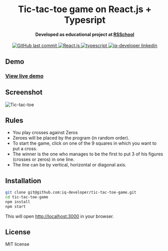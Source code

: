 
<h1 align="center">Tic-tac-toe game on React.js + Typesript</h1>

<h4 align="center">Developed as educational project at <a href='https://rs.school/js/' target='_blank'>RSSchool</a></h4>

<p align="center">
<a href="https://github.com/iq-developer/tic-tac-toe-game/commits/main" target='_blank'>
<img alt="GitHub last commit" src="https://img.shields.io/github/last-commit/iq-developer/tic-tac-toe-game">
</a>
<a href="https://reactjs.org/" target='_blank'>
<img alt="React.js" src="https://img.shields.io/badge/React-17.0.40-blue">
</a>
<a href="https://www.typescriptlang.org/" target='_blank'>
<img alt="typescript" src="https://img.shields.io/badge/typescript-4.6.2-blue">
</a>
<a href="https://www.linkedin.com/in/iq-developer/" target='_blank'>
<img alt="iq-developer linkedin" src="https://img.shields.io/badge/made by-iq&#8211;developer-orange">
</a>  
</p>

## Demo
### [View live demo](https://iq-developer.github.io/tic-tac-toe-game/)
## Screenshot
![Tic-tac-toe](https://user-images.githubusercontent.com/70282845/161395343-f10f28c0-ab14-42c0-b146-a1833b1b582f.jpg)
 
## Rules
* You play crosses against Zeros
* Zeroes will be placed by the program (in random order).
* To start the game, click on one of the 9 squares in which you want to put a cross.
* The winner is the one who manages to be the first to put 3 of his figures (crosses or zeros) in one line.
* The line can be by vertical, horizontal or diagonal axis.

## Installation
  ```sh
  git clone git@github.com:iq-developer/tic-tac-toe-game.git
  cd tic-tac-toe-game
  npm install
  npm start
  ```
This will open [http://localhost:3000](http://localhost:3000) in your browser.  
  
## License
MIT license
